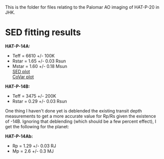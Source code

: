 This is the folder for files relating to the Palomar AO imaging of HAT-P-20 in JHK.

# SED fitting results

**HAT-P-14A:**
- Teff = 6610 +/- 100K
- Rstar = 1.65 +/- 0.03 Rsun
- Mstar = 1.60 +/- 0.18 Msun  
[SED plot](https://github.com/TGBeatty/NRC33/blob/main/HATP20_AO_Results/SEDplot_HATP14_A.png)  
[CoVar plot](https://github.com/TGBeatty/NRC33/blob/main/HATP20_AO_Results/SED_Covar_HATP14_A.png)
 
**HAT-P-14B:**
- Teff = 3475 +/- 200K
- Rstar = 0.29 +/- 0.03 Rsun
 
One thing I haven't done yet is deblended the existing transit depth measurements to get a more accurate value for Rp/Rs given the existence of -14B. Ignoring that deblending (which should be a few percent effect), I get the following for the planet:

**HAT-P-14Ab:**
- Rp = 1.29 +/- 0.03 RJ
- Mp = 2.6 +/- 0.3 MJ
